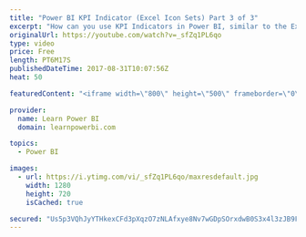 ```yaml
---
title: "Power BI KPI Indicator (Excel Icon Sets) Part 3 of 3"
excerpt: "How can you use KPI Indicators in Power BI, similar to the Excel Conditional Formatting Icon Sets? In this video I show you the third approach - Using Power BI + Excel. And also why this is my favorite approach. **SUBSCRIBE to my channel to be notified as soon as new videos go live https://goo.gl/NdfdVH"
originalUrl: https://youtube.com/watch?v=_sfZq1PL6qo
type: video
price: Free
length: PT6M17S
publishedDateTime: 2017-08-31T10:07:56Z
heat: 50

featuredContent: "<iframe width=\"800\" height=\"500\" frameborder=\"0\" src=\"https://www.youtube.com/embed/_sfZq1PL6qo\" allow=\"accelerometer; autoplay; encrypted-media; gyroscope; picture-in-picture\" allowfullscreen></iframe>"

provider:
  name: Learn Power BI
  domain: learnpowerbi.com

topics:
  - Power BI

images:
  - url: https://i.ytimg.com/vi/_sfZq1PL6qo/maxresdefault.jpg
    width: 1280
    height: 720
    isCached: true

secured: "Us5p3VQhJyYTHkexCFd3pXqzO7zNLAfxye8Nv7wGDpSOrxdwB0S3x4l3zJB9FCRkJUEzV9w5SZdWOXlarA6oZ3fhGFUudSjTfBqu9ELHnCAFY4o0HsUJxsLKuYsTi5Mulc+bJl2asCPd5HKgq/GH6TnWXIy4nT0yg0hRzjqIkdzHKOJgbU7EPpEggknLWF4lzcC2dOIllG5NQAvd/00EbI68mRKLX0qn1WMKiWbYmo36wgPWLbBhlFlArwbnWHrfgo2E8GZRaHoy88Suf0ei7cYLXQR8NqScwgSg+USP4BmemWLVffMhdERLGfqK/PF9sLGfO00o8ukAtYfSixISGCUJKciEMdH7TFOOcM3i3qY26fsxOJKVMMwUvkzN2Crm1Qug7RHNn1MsOzFCaJ863lyG5J67G5QpEN17Y0Jb81k=;ztkUniGg+G5bDfJ84121sA=="
---
```


